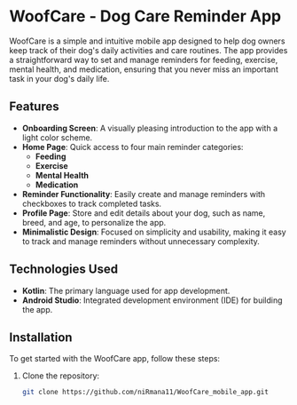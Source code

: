 # WoofCare - Dog Care Reminder App

WoofCare is a simple and intuitive mobile app designed to help dog owners keep track of their dog's daily activities and care routines.
The app provides a straightforward way to set and manage reminders for feeding, exercise, mental health, and medication, ensuring that you never miss an important task in your dog's daily life.

## Features

- **Onboarding Screen**: A visually pleasing introduction to the app with a light color scheme.
- **Home Page**: Quick access to four main reminder categories:
  - **Feeding**
  - **Exercise**
  - **Mental Health**
  - **Medication**
- **Reminder Functionality**: Easily create and manage reminders with checkboxes to track completed tasks.
- **Profile Page**: Store and edit details about your dog, such as name, breed, and age, to personalize the app.
- **Minimalistic Design**: Focused on simplicity and usability, making it easy to track and manage reminders without unnecessary complexity.

## Technologies Used

- **Kotlin**: The primary language used for app development.
- **Android Studio**: Integrated development environment (IDE) for building the app.

## Installation

To get started with the WoofCare app, follow these steps:

1. Clone the repository:
   ```bash
   git clone https://github.com/niRmana11/WoofCare_mobile_app.git
